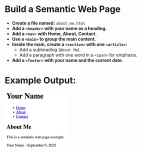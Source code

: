 # **Build a Semantic Web Page**

- **Create a file named:** `about_me.html`
- **Add a `<header>` with your name as a heading.**
- **Add a `<nav>` with Home, About, Contact.**
- **Use a `<main>` to group the main content.**
- **Inside the main, create a `<section>` with one `<article>`:**
  - Add a subheading (`About Me`).
  - Add a paragraph with one word in a `<span>` for emphasis.
- **Add a `<footer>` with your name and the current date.**

# Example Output: 
<img src="./Assests/semantic.png" alt="alt text" width="200"/>